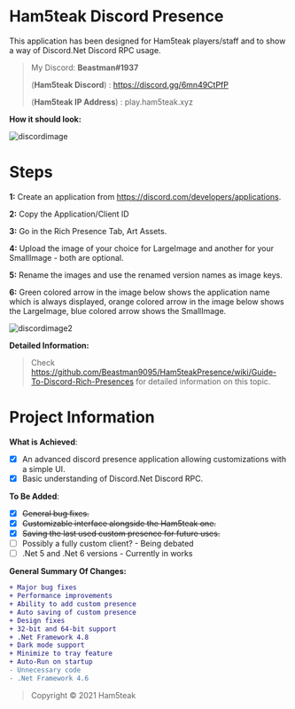 # Ham5teak Discord Presence

This application has been designed for Ham5teak players/staff and to show a way of Discord.Net Discord RPC usage. 

> My Discord: **Beastman#1937**
> 
> (**Ham5teak Discord**) : https://discord.gg/6mn49CtPfP
> 
> (**Ham5teak IP Address**) : play.ham5teak.xyz


**How it should look:**

![discordimage](https://i.ibb.co/qgpLL7z/Screenshot-2021-04-19-144343.png)

# Steps

**1:**
Create an application from https://discord.com/developers/applications.

**2:**
Copy the Application/Client ID

**3:**
Go in the Rich Presence Tab, Art Assets.

**4:**
Upload the image of your choice for LargeImage and another for your SmallImage - both are optional.

**5:**
Rename the images and use the renamed version names as image keys.

**6:**
Green colored arrow in the image below shows the application name which is always displayed, orange colored arrow in the image below shows the LargeImage, blue colored arrow shows the SmallImage.


![discordimage2](https://i.ibb.co/42fT2G9/Screenshot-2021-04-20-132530.png)

**Detailed Information:**
> Check https://github.com/Beastman9095/Ham5teakPresence/wiki/Guide-To-Discord-Rich-Presences for detailed information on this topic.


# Project Information
**What is Achieved**:
- [x] An advanced discord presence application allowing customizations with a simple UI.
- [x] Basic understanding of Discord.Net Discord RPC.

**To Be Added**:
- [x] ~~General bug fixes.~~
- [x] ~~Customizable interface alongside the Ham5teak one.~~
- [x] ~~Saving the last used custom presence for future uses.~~
- [ ] Possibly a fully custom client? - Being debated
- [ ] .Net 5 and .Net 6 versions - Currently in works

**General Summary Of Changes:**
```diff
+ Major bug fixes
+ Performance improvements
+ Ability to add custom presence
+ Auto saving of custom presence
+ Design fixes
+ 32-bit and 64-bit support
+ .Net Framework 4.8
+ Dark mode support
+ Minimize to tray feature
+ Auto-Run on startup
- Unnecessary code
- .Net Framework 4.6
```


> Copyright © 2021 Ham5teak 

